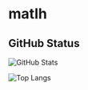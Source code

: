 # matlh


## GitHub Status

![GitHub Stats](https://github-readme-stats.vercel.app/api?username=matlh&theme=transparent&bg_color=11a&border_color=30A3DC&show_icons=true&icon_color=30A3DC&title_color=E9415F&text_color=1EB)

![Top Langs](https://github-readme-stats-git-masterrstaa-rickstaa.vercel.app/api/top-langs/?username=matlh&bg_color=000&border_color=30A3DC&title_color=E94D5F&text_color=FFF)

